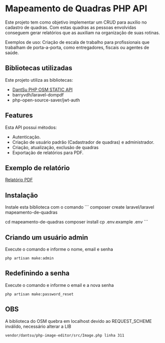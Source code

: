 # Mapeamento de Quadras PHP API

Este projeto tem como objetivo implementar um CRUD para auxílio no cadastro de quadras. Com estas quadras as pessoas envolvidas conseguem gerar relatórios que as auxiliam na organização de suas rotinas.

Exemplos de uso: Criação de escala de trabalho para profissionais que trabalham de porta-a-porta, como entregadores, fiscais ou agentes de saúde.

## Bibliotecas utilizadas

Este projeto utiliza as bibliotecas:
- [DantSu PHP OSM STATIC API](https://github.com/DantSu/php-osm-static-api)
- barryvdh/laravel-dompdf
- php-open-source-saver/jwt-auth


## Features

Esta API possui métodos:
- Autenticação.
- Criação de usuário padrão (Cadastrador de quadras) e administrador.
- Criação, atualização, exclusão de quadras 
- Exportação de relatórios para PDF.

## Exemplo de relatório

[Relatório PDF](exemplo-relatorio.pdf)


## Instalação

Instale esta biblioteca com o comando
´´´
composer create laravel/laravel mapeamento-de-quadras

cd mapeamento-de-quadras
composer install
cp .env.example .env
´´´

## Criando um usuário admin

Execute o comando e informe o nome, email e senha
```
php artisan make:admin
```

## Redefinindo a senha

Execute o comando e informe o email e a nova senha
```
php artisan make:password_reset
```

## OBS

A biblioteca do OSM quebra em localhost devido ao REQUEST_SCHEME inválido, necessário alterar a LIB
```
vendor/dantsu/php-image-editor/src/Image.php linha 311
```


